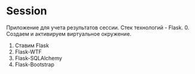 # Session

Приложение для учета результатов сессии. Стек технологий - Flask.
0. Создаем и активируем виртуальное окружение. 
1. Ставим Flask
2. Flask-WTF
3. Flask-SQLAlchemy
4. Flask-Bootstrap